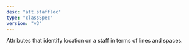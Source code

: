 ```yaml
---
desc: "att.staffloc"
type: "classSpec"
version: "v3"
---
```


Attributes that identify location on a staff in terms of lines and spaces.